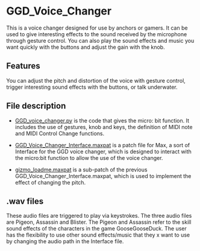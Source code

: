 # GGD_Voice_Changer
This is a voice changer designed for use by anchors or gamers. It can be used to give interesting effects to the sound received by the microphone through gesture control. You can also play the sound effects and music you want quickly with the buttons and adjust the gain with the knob.

## Features

You can adjust the pitch and distortion of the voice with gesture control, trigger interesting sound effects with the buttons, or talk underwater.
## File description

* [GGD_voice_changer.py](GGD_voice_changer.py) is the code that gives the micro: bit function. It includes the use of gestures, knob and keys, the definition of MIDI note and MIDI Control Change functions.

* [GGD_Voice_Changer_Interface.maxpat](GGD_Voice_Changer_Interface.maxpat) is a patch file for Max, a sort of Interface for the GGD voice changer, which is designed to interact with the micro:bit function to allow the use of the voice changer.

* [gizmo_loadme.maxpat](gizmo_loadme.maxpat) is a sub-patch of the previous GGD_Voice_Changer_Interface.maxpat, which is used to implement the effect of changing the pitch.

## .wav files

These audio files are triggered to play via keystrokes. The three audio files are Pigeon, Assassin and Blister. The Pigeon and Assassin refer to the skill sound effects of the characters in the game GooseGooseDuck. The user has the flexibility to use other sound effects/music that they x want to use by changing the audio path in the Interface file.
